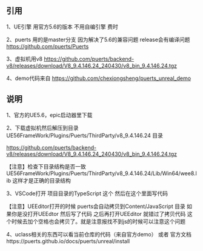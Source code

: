 ## 引用
1、UE引擎 用官方5.6的版本 不用自编引擎 费时

2、puerts 用的是master分支 因为解决了5.6的兼容问题  release会有编译问题
https://github.com/puerts/Puerts

3、虚拟机用v8
https://github.com/puerts/backend-v8/releases/download/V8_9.4.146.24_240430/v8_bin_9.4.146.24.tgz

4、demo代码来自
https://github.com/chexiongsheng/puerts_unreal_demo

## 说明

1、官方的UE5.6，epic启动器里下载

2、下载虚拟机然后解压到目录UE56FrameWork/Plugins/Puerts/ThirdParty/v8_9.4.146.24 目录

https://github.com/puerts/backend-v8/releases/download/V8_9.4.146.24_240430/v8_bin_9.4.146.24.tgz

【注意】检查下目录结构是否一致  UE56FrameWork/Plugins/Puerts/ThirdParty/v8_9.4.146.24/Lib/Win64/wee8.lib 这样才是正确的目录结构

3、VSCode打开 项目目录的TypeScript 这个 然后在这个里面写代码

【注意】UEEditor打开的时候 puerts会自动拷贝到Content/JavaScript 目录   如果你是没打开UEEdtor  然后写了代码  之后再打开UEEditor 就错过了拷贝代码 这个时候去加个空格也会拷贝了。就是注意报找不到js的时候可以注意这个问题

4、uclass相关的东西可以看当前仓库的代码（来自官方demo） 或者 官方文档https://puerts.github.io/docs/puerts/unreal/install
